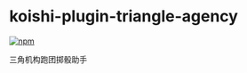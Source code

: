 # koishi-plugin-triangle-agency

[![npm](https://img.shields.io/npm/v/koishi-plugin-triangle-agency?style=flat-square)](https://www.npmjs.com/package/koishi-plugin-triangle-agency)

三角机构跑团掷骰助手
